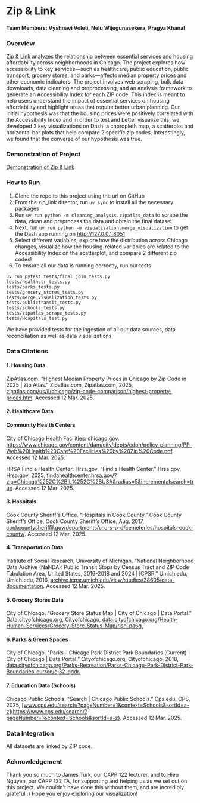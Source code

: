 # Zip & Link

#### Team Members: Vyshnavi Voleti, Nelu Wijegunasekera, Pragya Khanal

### Overview
Zip & Link analyzes the relationship between essential services and housing affordability across neighborhoods in Chicago. The project explores how accessibility to key services—such as healthcare, public education, public transport, grocery stores, and parks—affects median property prices and other economic indicators. The project involves web scraping, bulk data downloads, data cleaning and preprocessing, and an analysis framework to generate an Accessibility Index for each ZIP code. This index is meant to help users understand the impact of essential services on housing affordability and highlight areas that require better urban planning. Our initial hypothesis was that the housing prices were positively correlated with the Accessibility Index and in order to test and better visualize this, we developed 3 key visualizations on Dash: a choropleth map, a scatterplot and horizontal bar plots that help compare 2 specific zip codes. Interestingly, we found that the converse of our hypothesis was true. 

### Demonstration of Project

[Demonstration of Zip & Link](https://www.youtube.com/watch?v=O-PwBeorkRI&ab_channel=Vyshnavi)

### How to Run

1. Clone the repo to this project using the url on GitHub
2. From the zip_link director, run ```uv sync``` to install all the necessary packages 
3. Run ```uv run python -m cleaning_analysis.zipatlas_data``` to scrape the data, clean and preprocess the data and obtain the final dataset
4. Next, run ```uv run python -m visualization.merge_visualization``` to get the Dash app running on http://127.0.0.1:8051
5. Select different variables, explore how the distribution across Chicago changes, visualize how the housing-related variables are related to the Accessibility Index on the scatterplot, and compare 2 different zip codes!
6. To ensure all our data is running correctly, run our tests 
```
uv run pytest tests/final_join_tests.py 
tests/healthctr_tests.py 
tests/parks_tests.py 
tests/grocery_stores_tests.py 
tests/merge_visualization_tests.py 
tests/publictransit_tests.py 
tests/schools_tests.py 
tests/zipatlas_scrape_tests.py 
tests/Hospitals_test.py
```
We have provided tests for the ingestion of all our data sources, data reconciliation as well as data visualizations.

### Data Citations 

#### 1. Housing Data

ZipAtlas.com. “Highest Median Property Prices in Chicago by Zip Code in 2025 | Zip Atlas.” Zipatlas.com, Zipatlas.com, 2025, [zipatlas.com/us/il/chicago/zip-code-comparison/highest-property-prices.htm](https://zipatlas.com/us/il/chicago/zip-code-comparison/highest-property-prices.htm). Accessed 12 Mar. 2025.

#### 2. Healthcare Data

#### Community Health Centers
City of Chicago Health Facilities:
chicago.gov. https://www.chicago.gov/content/dam/city/depts/cdph/policy_planning/PP_Web%20Health%20Care%20Facilities%20by%20Zip%20Code.pdf. Accessed 12 Mar. 2025. 
 
HRSA Find a Health Center: 
Hrsa.gov. “Find a Health Center.” Hrsa.gov, Hrsa.gov, 2025, [findahealthcenter.hrsa.gov/?zip=Chicago%252C%2BIL%252C%2BUSA&radius=5&incrementalsearch=true](https://findahealthcenter.hrsa.gov/?zip=Chicago%252C%2BIL%252C%2BUSA&radius=5&incrementalsearch=true). Accessed 12 Mar. 2025. 

#### 3. Hospitals
Cook County Sheriff's Office. “Hospitals in Cook County.” Cook County Sheriff’s Office, Cook County Sheriff’s Office, Aug. 2017, [cookcountysheriffil.gov/departments/c-c-s-p-d/cemeteries/hospitals-cook-county/](https://cookcountysheriffil.gov/departments/c-c-s-p-d/cemeteries/hospitals-cook-county/). Accessed 12 Mar. 2025. 

#### 4. Transportation Data
Institute of Social Research, University of Michigan. “National Neighborhood Data Archive (NaNDA): Public Transit Stops by Census Tract and ZIP Code Tabulation Area, United States, 2016-2018 and 2024 | ICPSR.” Umich.edu, Umich.edu, 2016, [archive.icpsr.umich.edu/view/studies/38605/data-documentation](https://archive.icpsr.umich.edu/view/studies/38605/data-documentation). Accessed 12 Mar. 2025.


#### 5. Grocery Stores Data
City of Chicago. “Grocery Store Status Map | City of Chicago | Data Portal.” Data.cityofchicago.org, Cityofchicago, [data.cityofchicago.org/Health-Human-Services/Grocery-Store-Status-Map/rish-pa6g.](https://data.cityofchicago.org/Health-Human-Services/Grocery-Store-Status-Map/rish-pa6g)

#### 6. Parks & Green Spaces
City of Chicago. “Parks - Chicago Park District Park Boundaries (Current) | City of Chicago | Data Portal.” Cityofchicago.org, Cityofchicago, 2018, [data.cityofchicago.org/Parks-Recreation/Parks-Chicago-Park-District-Park-Boundaries-curren/ej32-qgdr.](https://data.cityofchicago.org/Parks-Recreation/Parks-Chicago-Park-District-Park-Boundaries-curren/ej32-qgdr)

#### 7. Education Data (Schools)

Chicago Public Schools. “Search | Chicago Public Schools.” Cps.edu, CPS, 2025, [www.cps.edu/search/?pageNumber=1&context=Schools&sortId=a-z](https://www.cps.edu/search/?pageNumber=1&context=Schools&sortId=a-z). Accessed 12 Mar. 2025.

### Data Integration
All datasets are linked by ZIP code. 

### Acknowledgement 
Thank you so much to James Turk, our CAPP 122 lecturer, and to Hieu Nguyen, our CAPP 122 TA, for supporting and helping us as we set out on this project. We couldn't have done this without them, and are incredibly grateful :) Hope you enjoy exploring our visualization!
